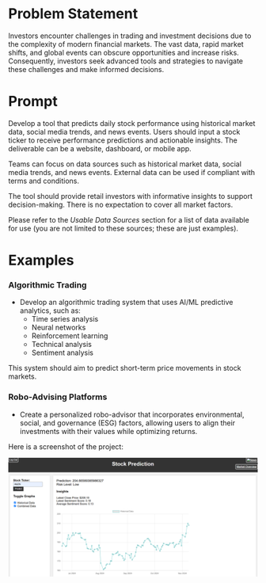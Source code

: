 <h1>Problem Statement</h1>

<p>Investors encounter challenges in trading and investment decisions due to the complexity of modern financial markets. The vast data, rapid market shifts, and global events can obscure opportunities and increase risks. Consequently, investors seek advanced tools and strategies to navigate these challenges and make informed decisions.</p>

<h1>Prompt</h1>

<p>Develop a tool that predicts daily stock performance using historical market data, social media trends, and news events. Users should input a stock ticker to receive performance predictions and actionable insights. The deliverable can be a website, dashboard, or mobile app.</p>

<p>Teams can focus on data sources such as historical market data, social media trends, and news events. External data can be used if compliant with terms and conditions.</p>

<p>The tool should provide retail investors with informative insights to support decision-making. There is no expectation to cover all market factors.</p>

<p>Please refer to the <em>Usable Data Sources</em> section for a list of data available for use (you are not limited to these sources; these are just examples).</p>

<h1>Examples</h1>

<h3>Algorithmic Trading</h3>

<ul>
  <li>Develop an algorithmic trading system that uses AI/ML predictive analytics, such as:
    <ul>
      <li>Time series analysis</li>
      <li>Neural networks</li>
      <li>Reinforcement learning</li>
      <li>Technical analysis</li>
      <li>Sentiment analysis</li>
    </ul>
  </li>
</ul>

<p>This system should aim to predict short-term price movements in stock markets.</p>

<h3>Robo-Advising Platforms</h3>

<ul>
  <li>Create a personalized robo-advisor that incorporates environmental, social, and governance (ESG) factors, allowing users to align their investments with their values while optimizing returns.</li>
</ul>

Here is a screenshot of the project:

![Project Screenshot](./images/screenshot1.png)










 
